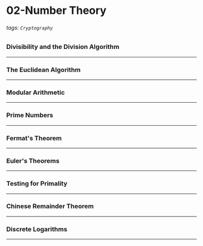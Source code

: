 # 02-Number Theory
###### tags: `Cryptography`

### Divisibility and the Division Algorithm
---

### The Euclidean Algorithm
---

### Modular Arithmetic
---


### Prime Numbers
---


### Fermat's Theorem
---

### Euler's Theorems
---

### Testing for Primality
---


### Chinese Remainder Theorem
---


### Discrete Logarithms
---
